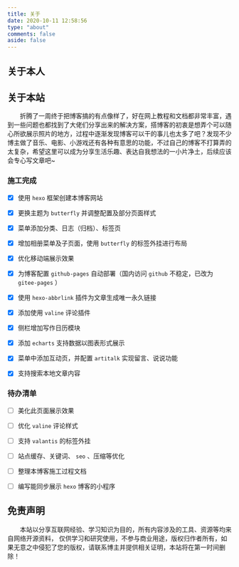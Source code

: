 ```yaml
---
title: 关于
date: 2020-10-11 12:58:56
type: "about"
comments: false
aside: false
---
```


## 关于本人



## 关于本站

　　折腾了一周终于把博客搞的有点像样了，好在网上教程和文档都非常丰富，遇到一些问题也都找到了大佬们分享出来的解决方案，搭博客的初衷是想弄个可以随心所欲展示照片的地方，过程中逐渐发现博客可以干的事儿也太多了吧？发现不少博主做了音乐、电影、小游戏还有各种有意思的功能，不过自己的博客不打算弄的太复杂，希望这里可以成为分享生活乐趣、表达自我想法的一小片净土，后续应该会专心写文章吧~

### 施工完成

- [x] 使用 `hexo` 框架创建本博客网站
- [x] 更换主题为 `butterfly` 并调整配置及部分页面样式
- [x] 菜单添加分类、日志（归档）、标签页
- [x] 增加相册菜单及子页面，使用 `butterfly` 的标签外挂进行布局
- [x] 优化移动端展示效果
- [x] 为博客配置 `github-pages` 自动部署（国内访问 `github` 不稳定，已改为 `gitee-pages` ）
- [x] 使用 `hexo-abbrlink` 插件为文章生成唯一永久链接
- [x] 添加使用 `valine` 评论插件
- [x] 侧栏增加写作日历模块
- [x] 添加 `echarts` 支持数据以图表形式展示
- [x] 菜单中添加互动页，并配置 `artitalk` 实现留言、说说功能
- [x] 支持搜索本地文章内容


### 待办清单

- [ ] 美化此页面展示效果
- [ ] 优化 `valine` 评论样式
- [ ] 支持 `valantis` 的标签外挂
- [ ] 站点缓存、关键词、 `seo` 、压缩等优化
- [ ] 整理本博客施工过程文档
- [ ] 编写能同步展示 `hexo` 博客的小程序



## 免责声明

　　本站以分享互联网经验、学习知识为目的，所有内容涉及的工具、资源等均来自网络开源资料， 仅供学习和研究使用，不参与商业用途，版权归作者所有，如果无意之中侵犯了您的版权，请联系博主并提供相关证明，本站将在第一时间删除！